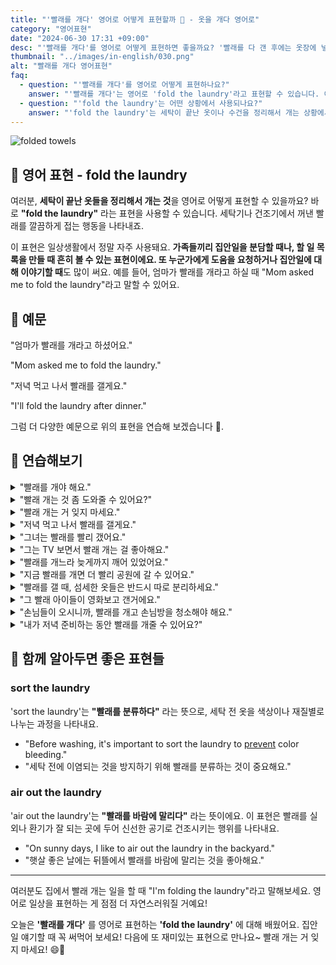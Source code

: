 ```yaml
---
title: "'빨래를 개다' 영어로 어떻게 표현할까 🧺 - 옷을 개다 영어로"
category: "영어표현"
date: "2024-06-30 17:31 +09:00"
desc: "'빨래를 개다'를 영어로 어떻게 표현하면 좋을까요? '빨래를 다 갠 후에는 옷장에 넣어야 해요.', '세탁이 끝난 수건들을 개는 것도 중요한 일이에요.' 등을 영어로 표현하는 법을 배워봅시다. 다양한 예문을 통해서 연습하고 본인의 표현으로 만들어 보세요."
thumbnail: "../images/in-english/030.png"
alt: "빨래를 개다 영어표현"
faq:
  - question: "'빨래를 개다'를 영어로 어떻게 표현하나요?"
    answer: "'빨래를 개다'는 영어로 'fold the laundry'라고 표현할 수 있습니다. 이 표현은 세탁이 완료된 옷이나 수건을 깔끔하게 정리할 때 사용됩니다."
  - question: "'fold the laundry'는 어떤 상황에서 사용되나요?"
    answer: "'fold the laundry'는 세탁이 끝난 옷이나 수건을 정리해서 개는 상황에서 사용됩니다. 예를 들어, 'I need to fold the laundry before going to bed.'는 '잠자기 전에 빨래를 개야 해요.'라는 의미입니다."
---
```


![folded towels](../images/in-english/030-1.avif)

## 🌟 영어 표현 - fold the laundry

여러분, **세탁이 끝난 옷들을 정리해서 개는 것**을 영어로 어떻게 표현할 수 있을까요? 바로 **"fold the laundry"** 라는 표현을 사용할 수 있습니다. 세탁기나 건조기에서 꺼낸 빨래를 깔끔하게 접는 행동을 나타내죠.

이 표현은 일상생활에서 정말 자주 사용돼요. **가족들끼리 집안일을 분담할 때나, 할 일 목록을 만들 때 흔히 볼 수 있는 표현이에요. 또 누군가에게 도움을 요청하거나 집안일에 대해 이야기할 때**도 많이 써요. 예를 들어, 엄마가 빨래를 개라고 하실 때 "Mom asked me to fold the laundry"라고 말할 수 있어요.

<script async src="https://pagead2.googlesyndication.com/pagead/js/adsbygoogle.js?client=ca-pub-1465612013356152"
     crossorigin="anonymous"></script>
<!-- engple-horizontal-ad -->

<ins class="adsbygoogle"
     style="display:block"
     data-ad-client="ca-pub-1465612013356152"
     data-ad-slot="2106896038"
     data-ad-format="auto"
     data-full-width-responsive="true"></ins>

<script>
     (adsbygoogle = window.adsbygoogle || []).push({});
</script>

## 📖 예문

"엄마가 빨래를 개라고 하셨어요."

"Mom asked me to fold the laundry."

"저녁 먹고 나서 빨래를 갤게요."

"I'll fold the laundry after dinner."

그럼 더 다양한 예문으로 위의 표현을 연습해 보겠습니다 🚀.

## 💬 연습해보기

<details>
<summary>"빨래를 개야 해요."</summary>
<span>"I need to fold the laundry."</span>
</details>

<details>
<summary>"빨래 개는 것 좀 도와줄 수 있어요?"</summary>
<span>"Can you help me fold the laundry?"</span>
</details>

<details>
<summary>"빨래 개는 거 잊지 마세요."</summary>
<span>"Don't <a href="/blog/in-english/023.forget/">forget</a> to fold the laundry."</span>
</details>

<details>
<summary>"저녁 먹고 나서 빨래를 갤게요."</summary>
<span>"I'll fold the laundry after dinner."</span>
</details>

<details>
<summary>"그녀는 빨래를 빨리 갰어요."</summary>
<span>"She quickly folded the laundry."</span>
</details>

<details>
<summary>"그는 TV 보면서 빨래 개는 걸 좋아해요."</summary>
<span>"He likes to fold the laundry while watching TV."</span>
</details>

<details>
<summary>"빨래를 개느라 늦게까지 깨어 있었어요."</summary>
<span>"I stayed up late to fold the laundry."</span>
</details>

<details>
<summary>"지금 빨래를 개면 더 빨리 공원에 갈 수 있어요."</summary>
<span>"If you fold the laundry now, we can leave for the park sooner."</span>
</details>

<details>
<summary>"빨래를 갤 때, 섬세한 옷들은 반드시 따로 분리하세요."</summary>
<span>"When you fold the laundry, <a href="/blog/in-english/232.make-sure/">make sure</a> to separate the delicates."</span>
</details>

<details>
<summary>"그 빨래 아이들이 영화보고 갠거에요."</summary>
<span>"The laundry was folded by the kids after their movie night."</span>
</details>

<details>
<summary>"손님들이 오시니까, 빨래를 개고 손님방을 청소해야 해요."</summary>
<span>"Since we have guests coming over, it's <a href="/blog/in-english/318.important/">important</a> to fold the laundry and clean the guest rooms."</span>
</details>

<details>
<summary>"내가 저녁 준비하는 동안 빨래를 개줄 수 있어요?"</summary>
<span>"<a href="/blog/in-english/028.would-you-mind/">Would you mind</a> folding the laundry while I cook dinner?"</span>
</details>

## 🤝 함께 알아두면 좋은 표현들

### sort the laundry

'sort the laundry'는 **"빨래를 분류하다"** 라는 뜻으로, 세탁 전 옷을 색상이나 재질별로 나누는 과정을 나타내요.

- "Before washing, it's important to sort the laundry to [prevent](/blog/in-english/290.prevent/) color bleeding."
- "세탁 전에 이염되는 것을 방지하기 위해 빨래를 분류하는 것이 중요해요."

### air out the laundry

'air out the laundry'는 **"빨래를 바람에 말리다"** 라는 뜻이에요. 이 표현은 빨래를 실외나 환기가 잘 되는 곳에 두어 신선한 공기로 건조시키는 행위를 나타내요.

- "On sunny days, I like to air out the laundry in the backyard."
- "햇살 좋은 날에는 뒤뜰에서 빨래를 바람에 말리는 것을 좋아해요."

---

여러분도 집에서 빨래 개는 일을 할 때 "I'm folding the laundry"라고 말해보세요. 영어로 일상을 표현하는 게 점점 더 자연스러워질 거예요!

오늘은 **'빨래를 개다'** 를 영어로 표현하는 **'fold the laundry'** 에 대해 배웠어요. 집안일 얘기할 때 꼭 써먹어 보세요! 다음에 또 재미있는 표현으로 만나요~ 빨래 개는 거 잊지 마세요! 😄👕
